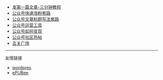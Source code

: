 <!-- docs/_sidebar.md -->
* [发第一篇文章-三分钟教程](发第一篇文章-三分钟教程.md)
* [公众号快速涨粉套路](公众号快速涨粉套路.md)
* [公众号文章标题写法套路](公众号文章标题写法套路.md)
* [公众号运营工具](公众号运营工具.md)
* [公众号如何变现](公众号如何变现.md)
* [公众号社区热帖](公众号社区热帖.md)
* [互关广场](互关广场.md)

---
友情链接
* [wordpres](https://yonganwang.wordpress.com/)
* [ePUBee](http://cn.epubee.com/books/)